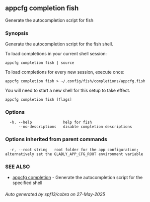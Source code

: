 ## appcfg completion fish

Generate the autocompletion script for fish

### Synopsis

Generate the autocompletion script for the fish shell.

To load completions in your current shell session:

	appcfg completion fish | source

To load completions for every new session, execute once:

	appcfg completion fish > ~/.config/fish/completions/appcfg.fish

You will need to start a new shell for this setup to take effect.


```
appcfg completion fish [flags]
```

### Options

```
  -h, --help              help for fish
      --no-descriptions   disable completion descriptions
```

### Options inherited from parent commands

```
  -r, --root string   root folder for the app configuration; alternatively set the GLADLY_APP_CFG_ROOT environment variable
```

### SEE ALSO

* [appcfg completion](appcfg_completion.md)	 - Generate the autocompletion script for the specified shell

###### Auto generated by spf13/cobra on 27-May-2025
